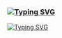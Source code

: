 ### [![Typing SVG](https://readme-typing-svg.demolab.com?font=IBM+Plex+Mono&pause=1000&color=A3DCF7&multiline=true&width=435&lines=Hello+there%2C+I'm+Caroline%F0%9F%91%8B)](https://git.io/typing-svg)
<a href="https://git.io/typing-svg"><img src="https://readme-typing-svg.demolab.com?font=IBM+Plex+Mono&pause=1000&color=A3DCF7&width=435&lines=Hello+there%2C+I'm+Caroline%F0%9F%91%8B" alt="Typing SVG" /></a>
